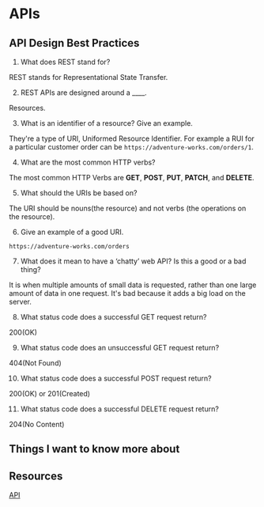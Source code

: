 # APIs

## API Design Best Practices

1. What does REST stand for?

REST stands for Representational State Transfer.

2. REST APIs are designed around a ____.

Resources.

3. What is an identifier of a resource? Give an example.

They're a type of URI, Uniformed Resource Identifier. For example a RUI for a particular customer order can be `https://adventure-works.com/orders/1`.

4. What are the most common HTTP verbs?

The most common HTTP Verbs are **GET**, **POST**, **PUT**, **PATCH**, and **DELETE**.

5. What should the URIs be based on?
    
The URI should be nouns(the resource) and not verbs (the operations on the resource).

6. Give an example of a good URI.
    
`https://adventure-works.com/orders`

7. What does it mean to have a ‘chatty’ web API? Is this a good or a bad thing?
    
It is when multiple amounts of small data is requested, rather than one large amount of data in one request. It's bad because it adds a big load on the server. 

8. What status code does a successful GET request return?
    
200(OK)

9. What status code does an unsuccessful GET request return?
    
404(Not Found)

10. What status code does a successful POST request return?
    
200(OK) or 201(Created)

11. What status code does a successful DELETE request return?

204(No Content)

## Things I want to know more about

## Resources

[API](https://learn.microsoft.com/en-us/azure/architecture/best-practices/api-design)
